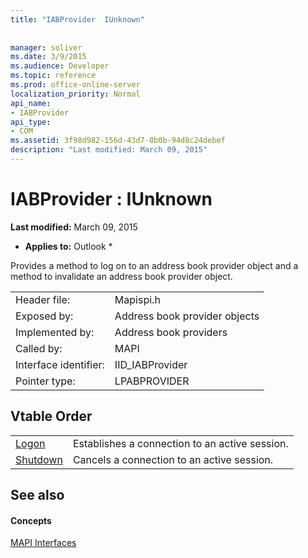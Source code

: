 ```yaml
---
title: "IABProvider  IUnknown"
 
 
manager: soliver
ms.date: 3/9/2015
ms.audience: Developer
ms.topic: reference
ms.prod: office-online-server
localization_priority: Normal
api_name:
- IABProvider
api_type:
- COM
ms.assetid: 3f98d982-156d-43d7-8b0b-94d8c24debef
description: "Last modified: March 09, 2015"
---
```


# IABProvider : IUnknown

 **Last modified:** March 09, 2015 
  
 * **Applies to:** Outlook * 
  
Provides a method to log on to an address book provider object and a method to invalidate an address book provider object.
  
|||
|:-----|:-----|
|Header file:  <br/> |Mapispi.h  <br/> |
|Exposed by:  <br/> |Address book provider objects  <br/> |
|Implemented by:  <br/> |Address book providers  <br/> |
|Called by:  <br/> |MAPI  <br/> |
|Interface identifier:  <br/> |IID_IABProvider  <br/> |
|Pointer type:  <br/> |LPABPROVIDER  <br/> |
   
## Vtable Order

|||
|:-----|:-----|
|[Logon](iabprovider-logon.md) <br/> |Establishes a connection to an active session.  <br/> |
|[Shutdown](iabprovider-shutdown.md) <br/> |Cancels a connection to an active session.  <br/> |
   
## See also

#### Concepts

[MAPI Interfaces](mapi-interfaces.md)

